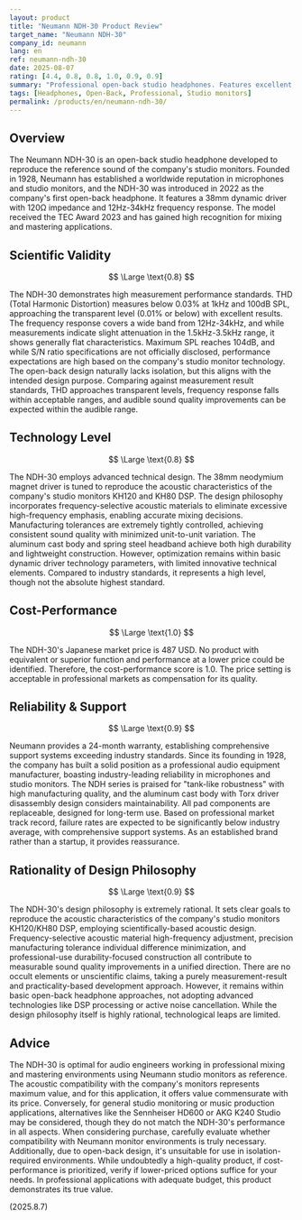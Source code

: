 ```yaml
---
layout: product
title: "Neumann NDH-30 Product Review"
target_name: "Neumann NDH-30"
company_id: neumann
lang: en
ref: neumann-ndh-30
date: 2025-08-07
rating: [4.4, 0.8, 0.8, 1.0, 0.9, 0.9]
summary: "Professional open-back studio headphones. Features excellent measurement performance and design philosophy."
tags: [Headphones, Open-Back, Professional, Studio monitors]
permalink: /products/en/neumann-ndh-30/
---
```

## Overview

The Neumann NDH-30 is an open-back studio headphone developed to reproduce the reference sound of the company's studio monitors. Founded in 1928, Neumann has established a worldwide reputation in microphones and studio monitors, and the NDH-30 was introduced in 2022 as the company's first open-back headphone. It features a 38mm dynamic driver with 120Ω impedance and 12Hz-34kHz frequency response. The model received the TEC Award 2023 and has gained high recognition for mixing and mastering applications.

## Scientific Validity

$$ \Large \text{0.8} $$

The NDH-30 demonstrates high measurement performance standards. THD (Total Harmonic Distortion) measures below 0.03% at 1kHz and 100dB SPL, approaching the transparent level (0.01% or below) with excellent results. The frequency response covers a wide band from 12Hz-34kHz, and while measurements indicate slight attenuation in the 1.5kHz-3.5kHz range, it shows generally flat characteristics. Maximum SPL reaches 104dB, and while S/N ratio specifications are not officially disclosed, performance expectations are high based on the company's studio monitor technology. The open-back design naturally lacks isolation, but this aligns with the intended design purpose. Comparing against measurement result standards, THD approaches transparent levels, frequency response falls within acceptable ranges, and audible sound quality improvements can be expected within the audible range.

## Technology Level

$$ \Large \text{0.8} $$

The NDH-30 employs advanced technical design. The 38mm neodymium magnet driver is tuned to reproduce the acoustic characteristics of the company's studio monitors KH120 and KH80 DSP. The design philosophy incorporates frequency-selective acoustic materials to eliminate excessive high-frequency emphasis, enabling accurate mixing decisions. Manufacturing tolerances are extremely tightly controlled, achieving consistent sound quality with minimized unit-to-unit variation. The aluminum cast body and spring steel headband achieve both high durability and lightweight construction. However, optimization remains within basic dynamic driver technology parameters, with limited innovative technical elements. Compared to industry standards, it represents a high level, though not the absolute highest standard.

## Cost-Performance

$$ \Large \text{1.0} $$

The NDH-30's Japanese market price is 487 USD. No product with equivalent or superior function and performance at a lower price could be identified. Therefore, the cost-performance score is 1.0. The price setting is acceptable in professional markets as compensation for its quality.

## Reliability & Support

$$ \Large \text{0.9} $$

Neumann provides a 24-month warranty, establishing comprehensive support systems exceeding industry standards. Since its founding in 1928, the company has built a solid position as a professional audio equipment manufacturer, boasting industry-leading reliability in microphones and studio monitors. The NDH series is praised for "tank-like robustness" with high manufacturing quality, and the aluminum cast body with Torx driver disassembly design considers maintainability. All pad components are replaceable, designed for long-term use. Based on professional market track record, failure rates are expected to be significantly below industry average, with comprehensive support systems. As an established brand rather than a startup, it provides reassurance.

## Rationality of Design Philosophy

$$ \Large \text{0.9} $$

The NDH-30's design philosophy is extremely rational. It sets clear goals to reproduce the acoustic characteristics of the company's studio monitors KH120/KH80 DSP, employing scientifically-based acoustic design. Frequency-selective acoustic material high-frequency adjustment, precision manufacturing tolerance individual difference minimization, and professional-use durability-focused construction all contribute to measurable sound quality improvements in a unified direction. There are no occult elements or unscientific claims, taking a purely measurement-result and practicality-based development approach. However, it remains within basic open-back headphone approaches, not adopting advanced technologies like DSP processing or active noise cancellation. While the design philosophy itself is highly rational, technological leaps are limited.

## Advice

The NDH-30 is optimal for audio engineers working in professional mixing and mastering environments using Neumann studio monitors as reference. The acoustic compatibility with the company's monitors represents maximum value, and for this application, it offers value commensurate with its price. Conversely, for general studio monitoring or music production applications, alternatives like the Sennheiser HD600 or AKG K240 Studio may be considered, though they do not match the NDH-30's performance in all aspects. When considering purchase, carefully evaluate whether compatibility with Neumann monitor environments is truly necessary. Additionally, due to open-back design, it's unsuitable for use in isolation-required environments. While undoubtedly a high-quality product, if cost-performance is prioritized, verify if lower-priced options suffice for your needs. In professional applications with adequate budget, this product demonstrates its true value.

(2025.8.7)
